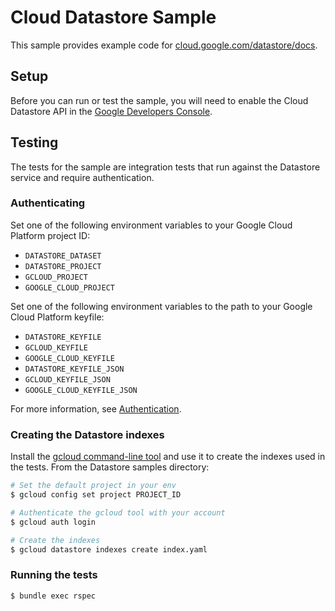 # Cloud Datastore Sample

This sample provides example code for
[cloud.google.com/datastore/docs](https://cloud.google.com/datastore/docs).

## Setup

Before you can run or test the sample, you will need to enable the Cloud Datastore API in the [Google Developers Console](https://console.developers.google.com/projectselector/apis/api/datastore/overview).

## Testing

The tests for the sample are integration tests that run against the Datastore
service and require authentication.

### Authenticating

Set one of the following environment variables to your Google Cloud Platform
project ID:

* `DATASTORE_DATASET`
* `DATASTORE_PROJECT`
* `GCLOUD_PROJECT`
* `GOOGLE_CLOUD_PROJECT`

Set one of the following environment variables to the path to your Google Cloud
Platform keyfile:

* `DATASTORE_KEYFILE`
* `GCLOUD_KEYFILE`
* `GOOGLE_CLOUD_KEYFILE`
* `DATASTORE_KEYFILE_JSON`
* `GCLOUD_KEYFILE_JSON`
* `GOOGLE_CLOUD_KEYFILE_JSON`

For more information, see
[Authentication](https://googlecloudplatform.github.io/gcloud-ruby/#/docs/guides/authentication).

### Creating the Datastore indexes

Install the [gcloud command-line
tool](https://developers.google.com/cloud/sdk/gcloud/) and use it to create the
indexes used in the tests. From the Datastore samples directory:

``` sh
# Set the default project in your env
$ gcloud config set project PROJECT_ID

# Authenticate the gcloud tool with your account
$ gcloud auth login

# Create the indexes
$ gcloud datastore indexes create index.yaml
```

### Running the tests

```bash
$ bundle exec rspec
```

